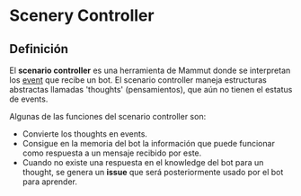# Scenery Controller

## Definición

El **scenario controller** es una herramienta de Mammut donde se interpretan los [event](events.md) que recibe un bot. El scenario controller maneja estructuras abstractas llamadas 'thoughts' (pensamientos), que aún no tienen el estatus de events. 

Algunas de las funciones del scenario controller son:

* Convierte los thoughts en events. 
* Consigue en la memoria del bot la información que puede funcionar como respuesta a un mensaje recibido por este. 
* Cuando no existe una respuesta en el knowledge del bot para un thought, se genera un **issue** que será posteriormente usado por el bot para aprender.
